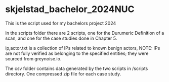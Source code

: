# skjelstad_bachelor_2024NUC
This is the script used for my bachelors project 2024

In the scripts folder there are 2 scripts, one for the Durumeric Definition of a scan, and one for the case studies done in Chapter 5.

ip,actor.txt is a collection of IPs related to known benign actors, NOTE: IPs are not fully verified as belonging to the specified entities; they were sourced from greynoise.io.

The csv folder contains data generated by the two scripts in /scripts directory. One compressed zip file for each case study.
